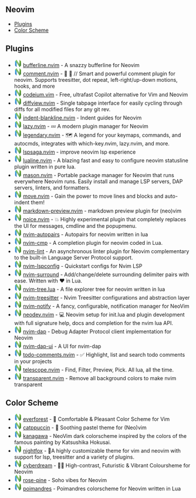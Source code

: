 ## Neovim

- [Plugins](#Plugins)
- [Color Scheme](#color-scheme)


## Plugins

- [![Neovim][nvim icon]](https://github.com/akinsho/bufferline.nvim) [bufferline.nvim](https://github.com/akinsho/bufferline.nvim) - A snazzy bufferline for Neovim
- [![Neovim][nvim icon]](https://github.com/numToStr/Comment.nvim) [comment.nvim](https://github.com/numToStr/Comment.nvim) - 🧠 💪 // Smart and powerful comment plugin for neovim. Supports treesitter, dot repeat, left-right/up-down motions, hooks, and more
- [![Neovim][nvim icon]](https://github.com/Exafunction/codeium.vim) [codeium.vim](https://github.com/Exafunction/codeium.vim) - Free, ultrafast Copilot alternative for Vim and Neovim
- [![Neovim][nvim icon]](https://github.com/sindrets/diffview.nvim) [diffview.nvim](https://github.com/sindrets/diffview.nvim) - Single tabpage interface for easily cycling through diffs for all modified files for any git rev.
- [![Neovim][nvim icon]](https://github.com/lukas-reineke/indent-blankline.nvim) [indent-blankline.nvim](https://github.com/lukas-reineke/indent-blankline.nvim) - Indent guides for Neovim
- [![Neovim][nvim icon]](https://github.com/folke/lazy.nvim) [lazy.nvim](https://github.com/folke/lazy.nvim) - 💤 A modern plugin manager for Neovim
- [![Neovim][nvim icon]](https://github.com/mrjones2014/legendary.nvim) [legendary.nvim](https://github.com/mrjones2014/legendary.nvim) - 🗺️ A legend for your keymaps, commands, and autocmds, integrates with which-key.nvim, lazy.nvim, and more.
- [![Neovim][nvim icon]](https://github.com/nvimdev/lspsaga.nvim) [lspsaga.nvim](https://github.com/nvimdev/lspsaga.nvim) - improve neovim lsp experience
- [![Neovim][nvim icon]](https://github.com/nvim-lualine/lualine.nvim) [lualine.nvim](https://github.com/nvim-lualine/lualine.nvim) - A blazing fast and easy to configure neovim statusline plugin written in pure lua.
- [![Neovim][nvim icon]](https://github.com/williamboman/mason.nvim) [mason.nvim](https://github.com/williamboman/mason.nvim) - Portable package manager for Neovim that runs everywhere Neovim runs. Easily install and manage LSP servers, DAP servers, linters, and formatters.
- [![Neovim][nvim icon]](https://github.com/fedepujol/move.nvim) [move.nvim](https://github.com/fedepujol/move.nvim) - Gain the power to move lines and blocks and auto-indent them!
- [![Neovim][nvim icon]](https://github.com/iamcco/markdown-preview.nvim) [markdown-preview.nvim](https://github.com/iamcco/markdown-preview.nvim) - markdown preview plugin for (neo)vim
- [![Neovim][nvim icon]](https://github.com/folke/noice.nvim) [noice.nvim](https://github.com/folke/noice.nvim) - 💥 Highly experimental plugin that completely replaces the UI for messages, cmdline and the popupmenu.
- [![Neovim][nvim icon]](https://github.com/windwp/nvim-autopairs) [nvim-autopairs](https://github.com/windwp/nvim-autopairs) - Autopairs for neovim written in lua
- [![Neovim][nvim icon]](https://github.com/hrsh7th/nvim-cmp) [nvim-cmp](https://github.com/hrsh7th/nvim-cmp) - A completion plugin for neovim coded in Lua.
- [![Neovim][nvim icon]](https://github.com/mfussenegger/nvim-lint) [nvim-lint](https://github.com/mfussenegger/nvim-lint) - An asynchronous linter plugin for Neovim complementary to the built-in Language Server Protocol support.
- [![Neovim][nvim icon]](https://github.com/neovim/nvim-lspconfig) [nvim-lspconfig](https://github.com/neovim/nvim-lspconfig) - Quickstart configs for Nvim LSP
- [![Neovim][nvim icon]](https://github.com/kylechui/nvim-surround) [nvim-surround](https://github.com/kylechui/nvim-surround) - Add/change/delete surrounding delimiter pairs with ease. Written with ❤️ in Lua.
- [![Neovim][nvim icon]](https://github.com/nvim-tree/nvim-tree.lua) [nvim-tree.lua](https://github.com/nvim-tree/nvim-tree.lua) - A file explorer tree for neovim written in lua
- [![Neovim][nvim icon]](https://github.com/nvim-treesitter/nvim-treesitter) [nvim-treesitter](https://github.com/nvim-treesitter/nvim-treesitter) - Nvim Treesitter configurations and abstraction layer
- [![Neovim][nvim icon]](https://github.com/rcarriga/nvim-notify) [nvim-notify](https://github.com/rcarriga/nvim-notify) - A fancy, configurable, notification manager for NeoVim
- [![Neovim][nvim icon]](https://github.com/folke/neodev.nvim) [neodev.nvim](https://github.com/folke/neodev.nvim) - 💻 Neovim setup for init.lua and plugin development with full signature help, docs and completion for the nvim lua API.
- [![Neovim][nvim icon]](https://github.com/mfussenegger/nvim-dap) [nvim-dap](https://github.com/mfussenegger/nvim-dap) - Debug Adapter Protocol client implementation for Neovim
- [![Neovim][nvim icon]](https://github.com/rcarriga/nvim-dap-ui) [nvim-dap-ui](https://github.com/rcarriga/nvim-dap-ui) - A UI for nvim-dap
- [![Neovim][nvim icon]](https://github.com/folke/todo-comments.nvim) [todo-comments.nvim](https://github.com/folke/todo-comments.nvim) - ✅ Highlight, list and search todo comments in your projects
- [![Neovim][nvim icon]](https://github.com/nvim-telescope/telescope.nvim) [telescope.nvim](https://github.com/nvim-telescope/telescope.nvim) - Find, Filter, Preview, Pick. All lua, all the time.
- [![Neovim][nvim icon]](https://github.com/xiyaowong/transparent.nvim) [transparent.nvim](https://github.com/xiyaowong/transparent.nvim) - Remove all background colors to make nvim transparent


## Color Scheme
- [![Neovim][nvim icon]](https://github.com/sainnhe/everforest) [everforest](https://github.com/sainnhe/everforest) - 🌲 Comfortable & Pleasant Color Scheme for Vim
- [![Neovim][nvim icon]](https://github.com/catppuccin/nvim) [catppuccin](https://github.com/catppuccin/nvim) - 🍨 Soothing pastel theme for (Neo)vim
- [![Neovim][nvim icon]](https://github.com/rebelot/kanagawa.nvim) [kanagawa](https://github.com/rebelot/kanagawa.nvim) - NeoVim dark colorscheme inspired by the colors of the famous painting by Katsushika Hokusai.
- [![Neovim][nvim icon]](https://github.com/EdenEast/nightfox.nvim) [nightfox](https://github.com/EdenEast/nightfox.nvim) - 🦊A highly customizable theme for vim and neovim with support for lsp, treesitter and a variety of plugins.
- [![Neovim][nvim icon]](https://github.com/scottmckendry/cyberdream.nvim) [cyberdream](https://github.com/scottmckendry/cyberdream.nvim) - 🤖💤 High-contrast, Futuristic & Vibrant Coloursheme for Neovim
- [![Neovim][nvim icon]](https://github.com/rose-pine/neovim) [rose-pine](https://github.com/rose-pine/neovim) - Soho vibes for Neovim
- [![Neovim][nvim icon]](https://github.com/olivercederborg/poimandres.nvim) [poimandres](https://github.com/olivercederborg/poimandres.nvim) - Poimandres colorscheme for Neovim written in Lua





[nvim icon]: ../assets/neovim.svg
